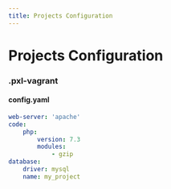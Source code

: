 ```yaml
---
title: Projects Configuration
---
```


# Projects Configuration

### .pxl-vagrant

#### config.yaml

```yaml
web-server: 'apache'
code:
    php:
        version: 7.3
        modules:
            - gzip
database:
    driver: mysql
    name: my_project
```
